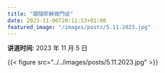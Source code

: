 ```yaml
---
title: "跟隨耶穌做門徒"
date: 2023-11-06T20:11:53+01:00
featured_image: "/images/posts/5.11.2023.jpg"
---
```


**讲道时间**: 2023 年 11 月 5 日

{{< figure src="../../images/posts/5.11.2023.jpg" >}}
